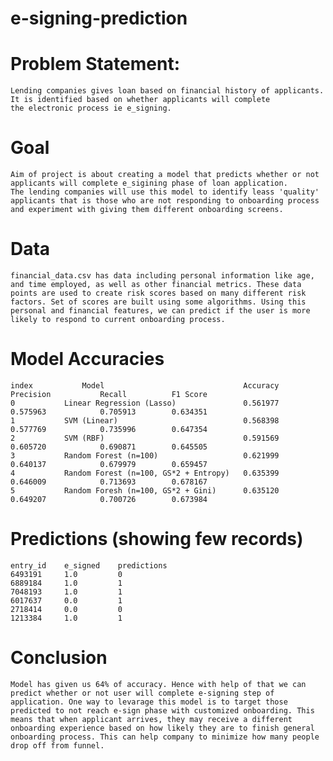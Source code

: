 # e-signing-prediction

# Problem Statement:
	Lending companies gives loan based on financial history of applicants. It is identified based on whether applicants will complete 
	the electronic process ie e_signing. 
# Goal
	Aim of project is about creating a model that predicts whether or not applicants will complete e_sigining phase of loan application.
	The lending companies will use this model to identify leass 'quality' applicants that is those who are not responding to onboarding process
	and experiment with giving them different onboarding screens.
# Data
	financial_data.csv has data including personal information like age, and time employed, as well as other financial metrics. These data points are used to create risk scores based on many different risk factors. Set of scores are built using some algorithms. Using this personal and financial features, we can predict if the user is more likely to respond to current onboarding process.
# Model Accuracies
	index 			Model 								Accuracy				Precision 			Recall			F1 Score
	0			Linear Regression (Lasso)				0.561977				0.575963			0.705913		0.634351
	1			SVM (Linear)							0.568398				0.577769			0.735996		0.647354
	2			SVM (RBF)								0.591569				0.605720			0.690871		0.645505
	3			Random Forest (n=100)					0.621999				0.640137			0.679979		0.659457
	4			Random Forest (n=100, GS*2 + Entropy)	0.635399				0.646009			0.713693		0.678167
	5			Random Foresh (n=100, GS*2 + Gini)		0.635120				0.649207			0.700726		0.673984	
# Predictions (showing few records)
	entry_id	e_signed	predictions
	6493191		1.0			0
	6889184		1.0			1
	7048193		1.0			1
	6017637		0.0			1
	2718414		0.0			0
	1213384		1.0			1
# Conclusion
	Model has given us 64% of accuracy. Hence with help of that we can predict whether or not user will complete e-signing step of application. One way to levarage this model is to target those predicted to not reach e-sign phase with customized onboarding. This means that when applicant arrives, they may receive a different onboarding experience based on how likely they are to finish general onboarding process. This can help company to minimize how many people drop off from funnel. 